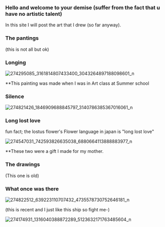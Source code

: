 ### Hello and welcome to your demise (suffer from the fact that u have no artistic talent)

In this site I will post the art that I drew (so far anyway).

### The pantings
(this is not all but ok)

### Longing
![274295085_3161814807433400_3043264897188098601_n](https://user-images.githubusercontent.com/99941921/156134125-3efc58cf-5dca-4f2a-aa19-40eebc70bad8.png)

**This painting was made when I was in Art class at Summer school

### Silence
![274821426_1846909688845797_3140786385367016061_n](https://user-images.githubusercontent.com/99941921/156134209-2f688923-c692-45e1-8ae9-3f82c283035c.jpg)

### Long lost love
fun fact; the lostus flower's Flower language in japan is "long lost love"

![274547031_742593826635038_6880664113888883977_n](https://user-images.githubusercontent.com/99941921/156134232-fd4d9d0b-649b-4248-b23d-1bc3c87cb527.jpg)

**These two were a gift I made for my mother.

### The drawings

(This one is old)

### What once was there
![274822512_639223110707432_4735578730752646181_n](https://user-images.githubusercontent.com/99941921/156134328-d714db28-3fc3-41b2-a485-4d23c9c613bf.png)

(this is recent and I just like this ship so fight me-)

![274174931_1316040388872289_5123632171763485604_n](https://user-images.githubusercontent.com/99941921/156134305-0da2edd7-d9a4-4040-b6e8-3a5c952c3028.png)
